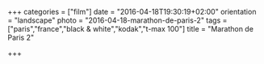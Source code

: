 +++
categories = ["film"]
date = "2016-04-18T19:30:19+02:00"
orientation = "landscape"
photo = "2016-04-18-marathon-de-paris-2"
tags = ["paris","france","black & white","kodak","t-max 100"]
title = "Marathon de Paris 2"

+++
